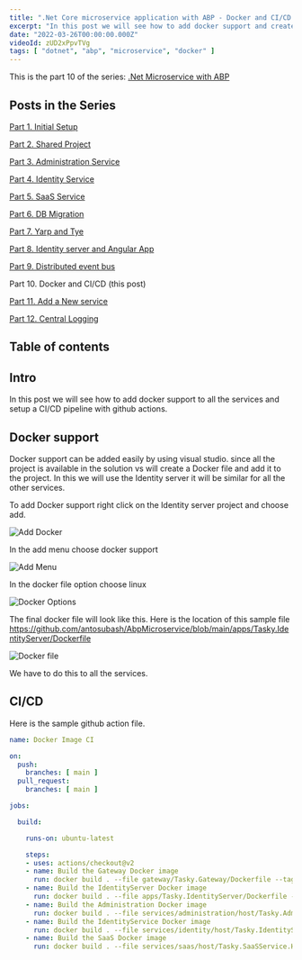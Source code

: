 ```yaml
---
title: ".Net Core microservice application with ABP - Docker and CI/CD - Part 10"
excerpt: "In this post we will see how to add docker support and create a CI/CD with github actions"
date: "2022-03-26T00:00:00.000Z"
videoId: zUD2xPpvTVg 
tags: [ "dotnet", "abp", "microservice", "docker" ]
---
```


This is the part 10 of the series: [.Net Microservice with ABP](https://blog.antosubash.com/posts/abp-microservice-series)

## Posts in the Series

[Part 1. Initial Setup](https://blog.antosubash.com/posts/netcore-microservice-with-abp-init-part-1)

[Part 2. Shared Project](https://blog.antosubash.com/posts/netcore-microservice-with-abp-shared-project-part-2)

[Part 3. Administration Service](https://blog.antosubash.com/posts/netcore-microservice-with-abp-administration-services-part-3)

[Part 4. Identity Service](https://blog.antosubash.com/posts/netcore-microservice-with-abp-identity-services-part-4)

[Part 5. SaaS Service](https://blog.antosubash.com/posts/netcore-microservice-with-abp-saas-services-part-5)

[Part 6. DB Migration](https://blog.antosubash.com/posts/netcore-microservice-with-abp-db-migration-part-6)

[Part 7. Yarp and Tye](https://blog.antosubash.com/posts/netcore-microservice-with-abp-yarp-and-tye-part-7)

[Part 8. Identity server and Angular App](https://blog.antosubash.com/posts/netcore-microservice-with-abp-identity-server-and-angular-part-8)

[Part 9. Distributed event bus](https://blog.antosubash.com/posts/netcore-microservice-with-abp-distributed-event-bus-part-9)

Part 10. Docker and CI/CD (this post)

[Part 11. Add a New service](https://blog.antosubash.com/posts/netcore-microservice-with-abp-add-new-service-part-11)

[Part 12. Central Logging](https://blog.antosubash.com/posts/netcore-microservice-with-abp-add-central-logging-part-12)


## Table of contents

## Intro

In this post we will see how to add docker support to all the services and setup a CI/CD pipeline with github actions.

## Docker support

Docker support can be added easily by using visual studio. since all the project is available in the solution vs will create a Docker file and add it to the project. In this we will use the Identity server it will be similar for all the other services.

To add Docker support right click on the Identity server project and choose add.

![Add Docker](/assets/posts/microservice/part10/docker0.png)

In the add menu choose docker support

![Add Menu](/assets/posts/microservice/part10/docker1.png)

In the docker file option choose linux

![Docker Options](/assets/posts/microservice/part10/docker2.png)

The final docker file will look like this. Here is the location of this sample file <https://github.com/antosubash/AbpMicroservice/blob/main/apps/Tasky.IdentityServer/Dockerfile>

![Docker file](/assets/posts/microservice/part10/docker3.png)

We have to do this to all the services.

## CI/CD

Here is the sample github action file.

```yaml
name: Docker Image CI

on:
  push:
    branches: [ main ]
  pull_request:
    branches: [ main ]

jobs:

  build:

    runs-on: ubuntu-latest

    steps:
    - uses: actions/checkout@v2
    - name: Build the Gateway Docker image
      run: docker build . --file gateway/Tasky.Gateway/Dockerfile --tag gateway:dev
    - name: Build the IdentityServer Docker image
      run: docker build . --file apps/Tasky.IdentityServer/Dockerfile --tag identityserver:dev
    - name: Build the Administration Docker image
      run: docker build . --file services/administration/host/Tasky.AdministrationService.HttpApi.Host/Dockerfile --tag administration:dev
    - name: Build the IdentityService Docker image
      run: docker build . --file services/identity/host/Tasky.IdentityService.HttpApi.Host/Dockerfile --tag identityservice:dev
    - name: Build the SaaS Docker image
      run: docker build . --file services/saas/host/Tasky.SaaSService.HttpApi.Host/Dockerfile --tag saas:dev
```
